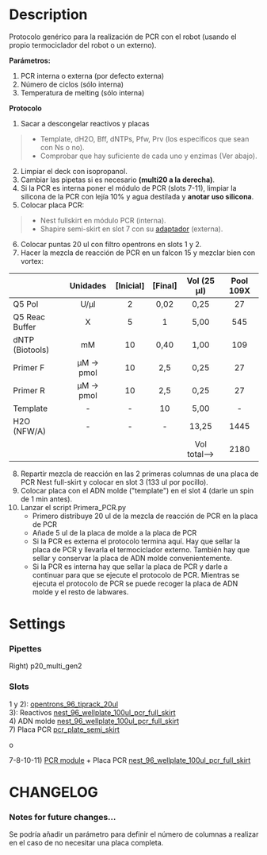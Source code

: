 Description
=

Protocolo genérico para la realización de PCR con el robot (usando el propio termociclador del robot o un externo).  

**Parámetros:**

1. PCR interna o externa (por defecto externa)
2. Número de ciclos (sólo interna)
3. Temperatura de melting (sólo interna)

**Protocolo**

1. Sacar a descongelar reactivos y placas
> - Template, dH2O, Bff, dNTPs, Pfw, Prv (los específicos que sean con Ns o no).  
> - Comprobar que hay suficiente de cada uno y enzimas (Ver abajo).  
2. Limpiar el deck con isopropanol.  
3. Cambiar las pipetas si es necesario **(multi20 a la derecha)**.  
4. Si la PCR es interna poner el módulo de PCR (slots 7-11), limpiar la silicona de la PCR con lejía 10% y agua destilada y **anotar uso silicona**.
5. Colocar placa PCR: 
> - Nest fullskirt en módulo PCR (interna).  
> - Shapire semi-skirt en slot 7 con su [adaptador](https://github.com/microenvgen/OT2/blob/426f8d04e7917903d9d31d308ecbcd8541383280/custom_labware/pcr_plate_semi_skirt.md) (externa).  
6. Colocar puntas 20 ul con filtro opentrons en slots 1 y 2.  
7. Hacer la mezcla de reacción de PCR en un falcon 15 y mezclar bien con vortex:

|                   |  Unidades  | [Inicial] | [Final] |  Vol (25 µl) | Pool 109X |
|-------------------|:----------:|:---------:|:-------:|:------------:|:---------:|
| Q5 Pol            |    U/µl    |     2     |   0,02  |     0,25     |      27   |
| Q5 Reac Buffer    |      X     |     5     |    1    |     5,00     |     545   |
| dNTP   (Biotools) |     mM     |     10    |   0,40  |     1,00     |     109   |
| Primer F          | µM -> pmol |     10    |   2,5   |     0,25     |      27   |
| Primer R          | µM -> pmol |     10    |   2,5   |     0,25     |      27   |
| Template          |      -     |     -     |    10   |     5,00     |     -     |
| H2O (NFW/A)       |      -     |     -     |    -    |     13,25    |    1445   |
|                   |            |           |         | Vol total--> |    2180   |

8. Repartir mezcla de reacción en las 2 primeras columnas de una placa de PCR Nest full-skirt y colocar en slot 3 (133 ul por pocillo).  
9. Colocar placa con el ADN molde ("template") en el slot 4 (darle un spin de 1 min antes).  
10. Lanzar el script Primera_PCR.py
	- Primero distribuye 20 ul de la mezcla de reacción de PCR en la placa de PCR
	- Añade 5 ul de la placa de molde a la placa de PCR
	- Si la PCR es externa el protocolo termina aquí. Hay que sellar la placa de PCR y llevarla el termociclador externo. También hay que sellar y conservar la placa de ADN molde convenientemente.  
	- Si la PCR es interna hay que sellar la placa de PCR y darle a continuar para que se ejecute el protocolo de PCR. Mientras se ejecuta el protocolo de PCR se puede recoger la placa de ADN molde y el resto de labwares.  

Settings
= 

### Pipettes

Right\) p20_multi_gen2  

### Slots

1 y 2): [opentrons_96_tiprack_20ul](https://opentrons.com/products/opentrons-20-l-tips-160-racks-800-refills?sku=999-00007)  
3): Reactivos [nest_96_wellplate_100ul_pcr_full_skirt](https://labware.opentrons.com/#/?loadName=nest_96_wellplate_100ul_pcr_full_skirt)  
4) ADN molde [nest_96_wellplate_100ul_pcr_full_skirt](https://labware.opentrons.com/#/?loadName=nest_96_wellplate_100ul_pcr_full_skirt)  
7) Placa PCR [pcr_plate_semi_skirt](https://github.com/microenvgen/OT2/blob/426f8d04e7917903d9d31d308ecbcd8541383280/custom_labware/pcr_plate_semi_skirt.md)  

o

7-8-10-11) [PCR module](https://opentrons.com/products/modules/thermocycler/) + Placa PCR [nest_96_wellplate_100ul_pcr_full_skirt](https://labware.opentrons.com/nest_96_wellplate_100ul_pcr_full_skirt?category=wellPlate&manufacturer=NEST)  

CHANGELOG
=

### Notes for future changes...

Se podría añadir un parámetro para definir el número de columnas a realizar en el caso de no necesitar una placa completa.  